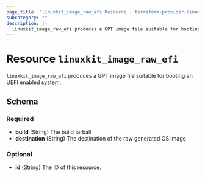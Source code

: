 ```yaml
---
page_title: "linuxkit_image_raw_efi Resource - terraform-provider-linuxkit"
subcategory: ""
description: |-
  linuxkit_image_raw_efi produces a GPT image file suitable for booting an UEFI enabled system.
---
```


# Resource `linuxkit_image_raw_efi`

`linuxkit_image_raw_efi` produces a GPT image file suitable for booting an UEFI enabled system.



## Schema

### Required

- **build** (String) The build tarball
- **destination** (String) The destination of the raw generated OS image

### Optional

- **id** (String) The ID of this resource.


